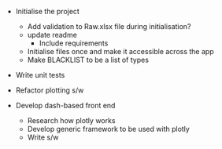- Initialise the project
    - Add validation to Raw.xlsx file during initialisation?
    - update readme
        - Include requirements
    - Initialise files once and make it accessible across the app
    - Make BLACKLIST to be a list of types

- Write unit tests
- Refactor plotting s/w
- Develop dash-based front end
    - Research how plotly works
    - Develop generic framework to be used with plotly
    - Write s/w
